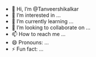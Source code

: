 - 👋 Hi, I’m @Tanveershikalkar
- 👀 I’m interested in ...
- 🌱 I’m currently learning ...
- 💞️ I’m looking to collaborate on ...
- 📫 How to reach me ...
- 😄 Pronouns: ...
- ⚡ Fun fact: ...

<!---
Tanveershikalkar/Tanveershikalkar is a ✨ special ✨ repository because its `README.md` (this file) appears on your GitHub profile.
You can click the Preview link to take a look at your changes.
--->
